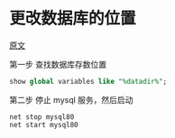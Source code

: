 # 更改数据库的位置

[原文](https://blog.csdn.net/weixin_47455594/article/details/125708515)

第一步 查找数据库存数位置

```sql
show global variables like "%datadir%";
```

第二步 停止 mysql 服务，然后启动

```shell
net stop mysql80
net start mysql80
```
